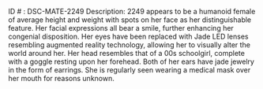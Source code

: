 ID # : DSC-MATE-2249
Description: 2249 appears to be a humanoid female of average height and weight with spots on her face as her distinguishable feature. Her facial expressions all bear a smile, further enhancing her congenial disposition. Her eyes have been replaced with Jade LED lenses resembling augmented reality technology, allowing her to visually alter the world around her. Her head resembles that of a 00s schoolgirl, complete with a goggle resting upon her forehead. Both of her ears have jade jewelry in the form of earrings. She is regularly seen wearing a medical mask over her mouth for reasons unknown.